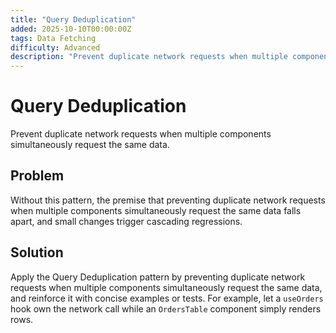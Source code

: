 ```yaml
---
title: "Query Deduplication"
added: 2025-10-10T00:00:00Z
tags: Data Fetching
difficulty: Advanced
description: "Prevent duplicate network requests when multiple components simultaneously request the same data."
---
```

# Query Deduplication

Prevent duplicate network requests when multiple components simultaneously request the same data.

## Problem

Without this pattern, the premise that preventing duplicate network requests when multiple components simultaneously request the same data falls apart, and small changes trigger cascading regressions.

## Solution

Apply the Query Deduplication pattern by preventing duplicate network requests when multiple components simultaneously request the same data, and reinforce it with concise examples or tests. For example, let a `useOrders` hook own the network call while an `OrdersTable` component simply renders rows.
